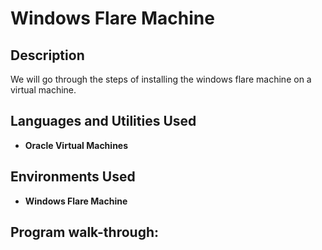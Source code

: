 
<h1> Windows Flare Machine</h1>

 

<h2>Description</h2>
We will go through the steps of installing the windows flare machine on a virtual machine. 
<br />


<h2>Languages and Utilities Used</h2>


- <b>Oracle Virtual Machines</b>


<h2>Environments Used </h2>

- <b>Windows Flare Machine</b>


<h2>Program walk-through:</h2>




